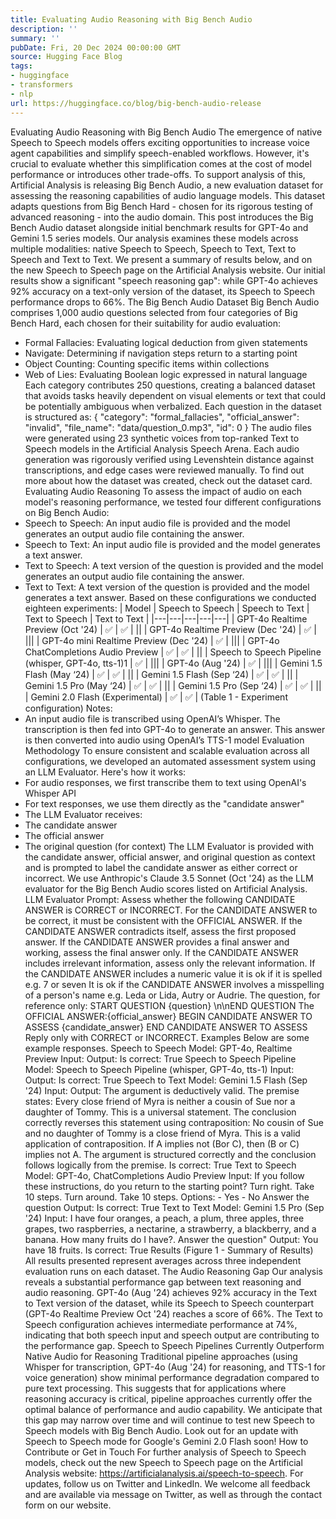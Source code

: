 ```yaml
---
title: Evaluating Audio Reasoning with Big Bench Audio
description: ''
summary: ''
pubDate: Fri, 20 Dec 2024 00:00:00 GMT
source: Hugging Face Blog
tags:
- huggingface
- transformers
- nlp
url: https://huggingface.co/blog/big-bench-audio-release
---
```


Evaluating Audio Reasoning with Big Bench Audio
The emergence of native Speech to Speech models offers exciting opportunities to increase voice agent capabilities and simplify speech-enabled workflows. However, it's crucial to evaluate whether this simplification comes at the cost of model performance or introduces other trade-offs.
To support analysis of this, Artificial Analysis is releasing Big Bench Audio, a new evaluation dataset for assessing the reasoning capabilities of audio language models. This dataset adapts questions from Big Bench Hard - chosen for its rigorous testing of advanced reasoning - into the audio domain.
This post introduces the Big Bench Audio dataset alongside initial benchmark results for GPT-4o and Gemini 1.5 series models. Our analysis examines these models across multiple modalities: native Speech to Speech, Speech to Text, Text to Speech and Text to Text. We present a summary of results below, and on the new Speech to Speech page on the Artificial Analysis website. Our initial results show a significant "speech reasoning gap": while GPT-4o achieves 92% accuracy on a text-only version of the dataset, its Speech to Speech performance drops to 66%.
The Big Bench Audio Dataset
Big Bench Audio comprises 1,000 audio questions selected from four categories of Big Bench Hard, each chosen for their suitability for audio evaluation:
- Formal Fallacies: Evaluating logical deduction from given statements
- Navigate: Determining if navigation steps return to a starting point
- Object Counting: Counting specific items within collections
- Web of Lies: Evaluating Boolean logic expressed in natural language
Each category contributes 250 questions, creating a balanced dataset that avoids tasks heavily dependent on visual elements or text that could be potentially ambiguous when verbalized.
Each question in the dataset is structured as:
{
"category": "formal_fallacies",
"official_answer": "invalid",
"file_name": "data/question_0.mp3",
"id": 0
}
The audio files were generated using 23 synthetic voices from top-ranked Text to Speech models in the Artificial Analysis Speech Arena. Each audio generation was rigorously verified using Levenshtein distance against transcriptions, and edge cases were reviewed manually. To find out more about how the dataset was created, check out the dataset card.
Evaluating Audio Reasoning
To assess the impact of audio on each model's reasoning performance, we tested four different configurations on Big Bench Audio:
- Speech to Speech: An input audio file is provided and the model generates an output audio file containing the answer.
- Speech to Text: An input audio file is provided and the model generates a text answer.
- Text to Speech: A text version of the question is provided and the model generates an output audio file containing the answer.
- Text to Text: A text version of the question is provided and the model generates a text answer.
Based on these configurations we conducted eighteen experiments:
| Model | Speech to Speech | Speech to Text | Text to Speech | Text to Text |
|---|---|---|---|---|
| GPT-4o Realtime Preview (Oct '24) | ✅ | ✅ | ||
| GPT-4o Realtime Preview (Dec '24) | ✅ | |||
| GPT-4o mini Realtime Preview (Dec '24) | ✅ | |||
| GPT-4o ChatCompletions Audio Preview | ✅ | ✅ | ||
| Speech to Speech Pipeline (whisper, GPT-4o, tts-1)1 | ✅ | |||
| GPT-4o (Aug '24) | ✅ | |||
| Gemini 1.5 Flash (May ‘24) | ✅ | ✅ | ||
| Gemini 1.5 Flash (Sep ‘24) | ✅ | ✅ | ||
| Gemini 1.5 Pro (May ‘24) | ✅ | ✅ | ||
| Gemini 1.5 Pro (Sep ‘24) | ✅ | ✅ | ||
| Gemini 2.0 Flash (Experimental) | ✅ | ✅ |
(Table 1 - Experiment configuration)
Notes:
- An input audio file is transcribed using OpenAI’s Whisper. The transcription is then fed into GPT-4o to generate an answer. This answer is then converted into audio using OpenAI’s TTS-1 model
Evaluation Methodology
To ensure consistent and scalable evaluation across all configurations, we developed an automated assessment system using an LLM Evaluator. Here's how it works:
- For audio responses, we first transcribe them to text using OpenAI's Whisper API
- For text responses, we use them directly as the "candidate answer"
- The LLM Evaluator receives:
- The candidate answer
- The official answer
- The original question (for context)
The LLM Evaluator is provided with the candidate answer, official answer, and original question as context and is prompted to label the candidate answer as either correct or incorrect. We use Anthropic's Claude 3.5 Sonnet (Oct '24) as the LLM evaluator for the Big Bench Audio scores listed on Artificial Analysis.
LLM Evaluator Prompt:
Assess whether the following CANDIDATE ANSWER is CORRECT or INCORRECT.
For the CANDIDATE ANSWER to be correct, it must be consistent with the OFFICIAL ANSWER.
If the CANDIDATE ANSWER contradicts itself, assess the first proposed answer.
If the CANDIDATE ANSWER provides a final answer and working, assess the final answer only.
If the CANDIDATE ANSWER includes irrelevant information, assess only the relevant information.
If the CANDIDATE ANSWER includes a numeric value it is ok if it is spelled e.g. 7 or seven
It is ok if the CANDIDATE ANSWER involves a misspelling of a person's name e.g. Leda or Lida, Autry or Audrie.
The question, for reference only: START QUESTION {question} \n\nEND QUESTION
The OFFICIAL ANSWER:{official_answer}
BEGIN CANDIDATE ANSWER TO ASSESS
{candidate_answer}
END CANDIDATE ANSWER TO ASSESS
Reply only with CORRECT or INCORRECT.
Examples
Below are some example responses.
Speech to Speech
Model: GPT-4o, Realtime Preview
Input:
Output:
Is correct:
True
Speech to Speech Pipeline
Model: Speech to Speech Pipeline (whisper, GPT-4o, tts-1)
Input:
Output:
Is correct:
True
Speech to Text
Model: Gemini 1.5 Flash (Sep '24)
Input:
Output:
The argument is deductively valid. The premise states: Every close friend of Myra is neither a cousin of Sue nor a daughter of Tommy. This is a universal statement. The conclusion correctly reverses this statement using contraposition: No cousin of Sue and no daughter of Tommy is a close friend of Myra. This is a valid application of contraposition. If A implies not (Bor C), then (B or C) implies not A. The argument is structured correctly and the conclusion follows logically from the premise.
Is correct:
True
Text to Speech
Model: GPT-4o, ChatCompletions Audio Preview
Input:
If you follow these instructions, do you return to the starting point? Turn right. Take 10 steps. Turn around. Take 10 steps. Options: - Yes - No Answer the question
Output:
Is correct:
True
Text to Text
Model: Gemini 1.5 Pro (Sep '24)
Input:
I have four oranges, a peach, a plum, three apples, three grapes, two raspberries, a nectarine, a strawberry, a blackberry, and a banana. How many fruits do I have?. Answer the question"
Output:
You have 18 fruits.
Is correct:
True
Results
(Figure 1 - Summary of Results)
All results presented represent averages across three independent evaluation runs on each dataset.
The Audio Reasoning Gap
Our analysis reveals a substantial performance gap between text reasoning and audio reasoning. GPT-4o (Aug '24) achieves 92% accuracy in the Text to Text version of the dataset, while its Speech to Speech counterpart (GPT-4o Realtime Preview Oct '24) reaches a score of 66%. The Text to Speech configuration achieves intermediate performance at 74%, indicating that both speech input and speech output are contributing to the performance gap.
Speech to Speech Pipelines Currently Outperform Native Audio for Reasoning
Traditional pipeline approaches (using Whisper for transcription, GPT-4o (Aug '24) for reasoning, and TTS-1 for voice generation) show minimal performance degradation compared to pure text processing. This suggests that for applications where reasoning accuracy is critical, pipeline approaches currently offer the optimal balance of performance and audio capability.
We anticipate that this gap may narrow over time and will continue to test new Speech to Speech models with Big Bench Audio. Look out for an update with Speech to Speech mode for Google's Gemini 2.0 Flash soon!
How to Contribute or Get in Touch
For further analysis of Speech to Speech models, check out the new Speech to Speech page on the Artificial Analysis website: https://artificialanalysis.ai/speech-to-speech.
For updates, follow us on Twitter and LinkedIn. We welcome all feedback and are available via message on Twitter, as well as through the contact form on our website.